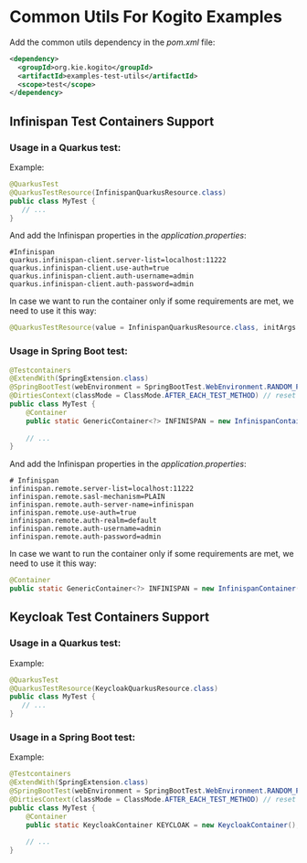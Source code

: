 # Common Utils For Kogito Examples

Add the common utils dependency in the _pom.xml_ file:

```xml
<dependency>
  <groupId>org.kie.kogito</groupId>
  <artifactId>examples-test-utils</artifactId>
  <scope>test</scope>
</dependency>
```

## Infinispan Test Containers Support

### Usage in a Quarkus test:

Example:

```java
@QuarkusTest
@QuarkusTestResource(InfinispanQuarkusResource.class)
public class MyTest {
   // ...
}
```

And add the Infinispan properties in the _application.properties_:

```
#Infinispan
quarkus.infinispan-client.server-list=localhost:11222
quarkus.infinispan-client.use-auth=true
quarkus.infinispan-client.auth-username=admin
quarkus.infinispan-client.auth-password=admin
```

In case we want to run the container only if some requirements are met, we need to use it this way:

```java
@QuarkusTestResource(value = InfinispanQuarkusResource.class, initArgs = {@ResourceArg(name = "enableIfTestCategoryIs", value = "persistence")})
```

### Usage in Spring Boot test:


```java
@Testcontainers
@ExtendWith(SpringExtension.class)
@SpringBootTest(webEnvironment = SpringBootTest.WebEnvironment.RANDOM_PORT, classes = DemoApplication.class)
@DirtiesContext(classMode = ClassMode.AFTER_EACH_TEST_METHOD) // reset spring context after each test method
public class MyTest {
    @Container
    public static GenericContainer<?> INFINISPAN = new InfinispanContainer();
    
    // ...
}
```

And add the Infinispan properties in the _application.properties_:

```
# Infinispan
infinispan.remote.server-list=localhost:11222
infinispan.remote.sasl-mechanism=PLAIN
infinispan.remote.auth-server-name=infinispan
infinispan.remote.use-auth=true
infinispan.remote.auth-realm=default
infinispan.remote.auth-username=admin
infinispan.remote.auth-password=admin
```

In case we want to run the container only if some requirements are met, we need to use it this way:

```java
@Container
public static GenericContainer<?> INFINISPAN = new InfinispanContainer().enableIfTestCategoryIs("persistence");
```

## Keycloak Test Containers Support

### Usage in a Quarkus test:

Example:

```java
@QuarkusTest
@QuarkusTestResource(KeycloakQuarkusResource.class)
public class MyTest {
   // ...
}
```

### Usage in a Spring Boot test:

Example:

```java
@Testcontainers
@ExtendWith(SpringExtension.class)
@SpringBootTest(webEnvironment = SpringBootTest.WebEnvironment.RANDOM_PORT, classes = DemoApplication.class)
@DirtiesContext(classMode = ClassMode.AFTER_EACH_TEST_METHOD) // reset spring context after each test method
public class MyTest {
    @Container
    public static KeycloakContainer KEYCLOAK = new KeycloakContainer();
    
    // ...
}
```
